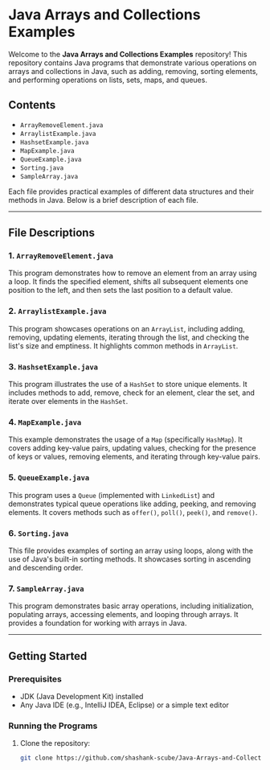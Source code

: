 # Java Arrays and Collections Examples

Welcome to the **Java Arrays and Collections Examples** repository! This repository contains Java programs that demonstrate various operations on arrays and collections in Java, such as adding, removing, sorting elements, and performing operations on lists, sets, maps, and queues.

## Contents

- `ArrayRemoveElement.java`  
- `ArraylistExample.java`  
- `HashsetExample.java`  
- `MapExample.java`  
- `QueueExample.java`  
- `Sorting.java`  
- `SampleArray.java`

Each file provides practical examples of different data structures and their methods in Java. Below is a brief description of each file.

---

## File Descriptions

### 1. `ArrayRemoveElement.java`
This program demonstrates how to remove an element from an array using a loop. It finds the specified element, shifts all subsequent elements one position to the left, and then sets the last position to a default value.

### 2. `ArraylistExample.java`
This program showcases operations on an `ArrayList`, including adding, removing, updating elements, iterating through the list, and checking the list's size and emptiness. It highlights common methods in `ArrayList`.

### 3. `HashsetExample.java`
This program illustrates the use of a `HashSet` to store unique elements. It includes methods to add, remove, check for an element, clear the set, and iterate over elements in the `HashSet`.

### 4. `MapExample.java`
This example demonstrates the usage of a `Map` (specifically `HashMap`). It covers adding key-value pairs, updating values, checking for the presence of keys or values, removing elements, and iterating through key-value pairs.

### 5. `QueueExample.java`
This program uses a `Queue` (implemented with `LinkedList`) and demonstrates typical queue operations like adding, peeking, and removing elements. It covers methods such as `offer()`, `poll()`, `peek()`, and `remove()`.

### 6. `Sorting.java`
This file provides examples of sorting an array using loops, along with the use of Java's built-in sorting methods. It showcases sorting in ascending and descending order.

### 7. `SampleArray.java`
This program demonstrates basic array operations, including initialization, populating arrays, accessing elements, and looping through arrays. It provides a foundation for working with arrays in Java.

---

## Getting Started

### Prerequisites

- JDK (Java Development Kit) installed
- Any Java IDE (e.g., IntelliJ IDEA, Eclipse) or a simple text editor

### Running the Programs

1. Clone the repository:
   ```bash
   git clone https://github.com/shashank-scube/Java-Arrays-and-Collections.git
